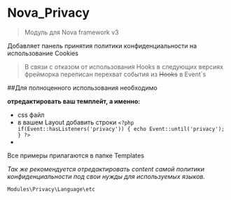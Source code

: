 # Nova_Privacy
> Модуль для Nova framework v3

Добавляет панель принятия политики конфиденциальности на использование Сookies
> В связи с отказом от использования Hooks в следующих версиях фрейморка
> переписан перехват события из ~~Hooks~~ в Event`s

##Для полноценного использования необходимо

**отредактировать ваш темплейт, а именно:**
- css файл
- в вашем Layout добавить строки ``` <?php
if(Event::hasListeners('privacy'))
{
    echo Event::until('privacy');
}
?> ```
- 
Все примеры прилагаются в папке Templates

*Так же рекомендуется отредактировать content самой политики конфиденциальности под свои нужды для используемых языков.*

``` Modules\Privacy\Language\etc ```
